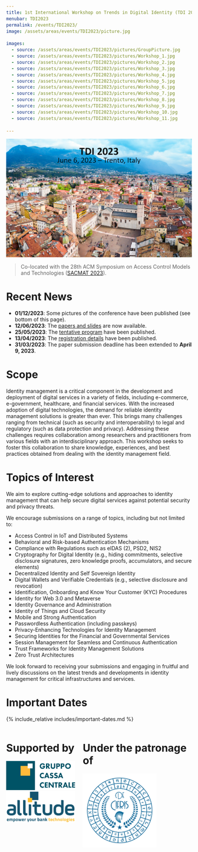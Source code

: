 ```yaml
---
title: 1st International Workshop on Trends in Digital Identity (TDI 2023)
menubar: TDI2023
permalink: /events/TDI2023/
image: /assets/areas/events/TDI2023/picture.jpg

images:
  - source: /assets/areas/events/TDI2023/pictures/GroupPicture.jpg
  - source: /assets/areas/events/TDI2023/pictures/Workshop_1.jpg
  - source: /assets/areas/events/TDI2023/pictures/Workshop_2.jpg
  - source: /assets/areas/events/TDI2023/pictures/Workshop_3.jpg
  - source: /assets/areas/events/TDI2023/pictures/Workshop_4.jpg
  - source: /assets/areas/events/TDI2023/pictures/Workshop_5.jpg
  - source: /assets/areas/events/TDI2023/pictures/Workshop_6.jpg
  - source: /assets/areas/events/TDI2023/pictures/Workshop_7.jpg
  - source: /assets/areas/events/TDI2023/pictures/Workshop_8.jpg
  - source: /assets/areas/events/TDI2023/pictures/Workshop_9.jpg
  - source: /assets/areas/events/TDI2023/pictures/Workshop_10.jpg
  - source: /assets/areas/events/TDI2023/pictures/Workshop_11.jpg

---
```


<img class="image-centered" src="/assets/areas/events/TDI2023/picture.jpg" />

<blockquote>
<p>Co-located with the 28th ACM Symposium on Access Control Models and Technologies (<a href="https://sacmat2023.fbk.eu/">SACMAT 2023</a>).</p>
</blockquote>

# Recent News
- **01/12/2023**: Some pictures of the conference have been published (see bottom of this page).
- **12/06/2023**: The [papers and slides](program) are now available.
- **25/05/2023**: The [tentative program](program) have been published.
- **13/04/2023**: The [registration details](registration) have been published.
- **31/03/2023**: The paper submission deadline has been extended to **April 9, 2023**.

# Scope
Identity management is a critical component in the development and deployment of digital services in a variety of fields, including e-commerce, e-government, healthcare, and financial services. With the increased adoption of digital technologies, the demand for reliable identity management solutions is greater than ever. This brings many challenges ranging from technical (such as security and interoperability) to legal and regulatory (such as data protection and privacy). Addressing these challenges requires collaboration among researchers and practitioners from various fields with an interdisciplinary approach. This workshop seeks to foster this collaboration to share knowledge, experiences, and best practices obtained from dealing with the identity management field.

# Topics of Interest
We aim to explore cutting-edge solutions and approaches to identity management that can help secure digital services against potential security and privacy threats.

We encourage submissions on a range of topics, including but not limited to:
- Access Control in IoT and Distributed Systems
- Behavioral and Risk-based Authentication Mechanisms
- Compliance with Regulations such as eIDAS (2), PSD2, NIS2
- Cryptography for Digital Identity (e.g., hiding commitments, selective disclosure signatures, zero knowledge proofs, accumulators, and secure elements)
- Decentralized Identity and Self Sovereign Identity
- Digital Wallets and Verifiable Credentials (e.g., selective disclosure and revocation)
- Identification, Onboarding and Know Your Customer (KYC) Procedures
- Identity for Web 3.0 and Metaverse
- Identity Governance and Administration
- Identity of Things and Cloud Security
- Mobile and Strong Authentication
- Passwordless Authentication (including passkeys)
- Privacy-Enhancing Technologies for Identity Management
- Securing Identities for the Financial and Governmental Services
- Session Management for Seamless and Continuous Authentication
- Trust Frameworks for Identity Management Solutions
- Zero Trust Architectures

We look forward to receiving your submissions and engaging in fruitful and lively discussions on the latest trends and developments in identity management for critical infrastructures and services.

# Important Dates
{% include_relative includes/important-dates.md %}

<div class="columns mt-4">
  <div class="column is-full-mobile is-half-tablet">
    <h1>Supported by</h1>
    <a href="https://www.cassacentrale.it/en">
      <img src="/assets/areas/events/TDI2023/logo_ccb.png" width="200px" />
    </a><br />
    <a href="https://allitude.it/">
      <img src="/assets/areas/events/TDI2023/logo_allitude.png" width="200px" />
    </a>
  </div>
  <div class="column is-full-mobile is-half-tablet has-text-left-mobile has-text-right-tablet">
    <h1>Under the patronage of</h1>
    <a href="https://www.decifris.it/">
      <img src="/assets/areas/events/TDI2023/logo_decifris.jpg" width="200px" />
    </a>
  </div>
</div>